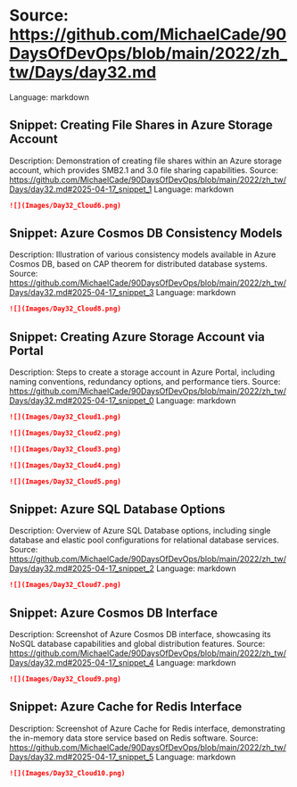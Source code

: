 # Source: https://github.com/MichaelCade/90DaysOfDevOps/blob/main/2022/zh_tw/Days/day32.md
Language: markdown

## Snippet: Creating File Shares in Azure Storage Account
Description: Demonstration of creating file shares within an Azure storage account, which provides SMB2.1 and 3.0 file sharing capabilities.
Source: https://github.com/MichaelCade/90DaysOfDevOps/blob/main/2022/zh_tw/Days/day32.md#2025-04-17_snippet_1
Language: markdown

```markdown
![](Images/Day32_Cloud6.png)
```

## Snippet: Azure Cosmos DB Consistency Models
Description: Illustration of various consistency models available in Azure Cosmos DB, based on CAP theorem for distributed database systems.
Source: https://github.com/MichaelCade/90DaysOfDevOps/blob/main/2022/zh_tw/Days/day32.md#2025-04-17_snippet_3
Language: markdown

```markdown
![](Images/Day32_Cloud8.png)
```

## Snippet: Creating Azure Storage Account via Portal
Description: Steps to create a storage account in Azure Portal, including naming conventions, redundancy options, and performance tiers.
Source: https://github.com/MichaelCade/90DaysOfDevOps/blob/main/2022/zh_tw/Days/day32.md#2025-04-17_snippet_0
Language: markdown

```markdown
![](Images/Day32_Cloud1.png)

![](Images/Day32_Cloud2.png)

![](Images/Day32_Cloud3.png)

![](Images/Day32_Cloud4.png)

![](Images/Day32_Cloud5.png)
```

## Snippet: Azure SQL Database Options
Description: Overview of Azure SQL Database options, including single database and elastic pool configurations for relational database services.
Source: https://github.com/MichaelCade/90DaysOfDevOps/blob/main/2022/zh_tw/Days/day32.md#2025-04-17_snippet_2
Language: markdown

```markdown
![](Images/Day32_Cloud7.png)
```

## Snippet: Azure Cosmos DB Interface
Description: Screenshot of Azure Cosmos DB interface, showcasing its NoSQL database capabilities and global distribution features.
Source: https://github.com/MichaelCade/90DaysOfDevOps/blob/main/2022/zh_tw/Days/day32.md#2025-04-17_snippet_4
Language: markdown

```markdown
![](Images/Day32_Cloud9.png)
```

## Snippet: Azure Cache for Redis Interface
Description: Screenshot of Azure Cache for Redis interface, demonstrating the in-memory data store service based on Redis software.
Source: https://github.com/MichaelCade/90DaysOfDevOps/blob/main/2022/zh_tw/Days/day32.md#2025-04-17_snippet_5
Language: markdown

```markdown
![](Images/Day32_Cloud10.png)
```